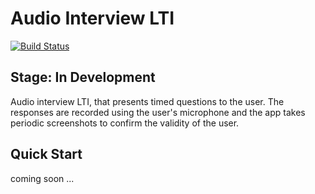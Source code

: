 # Audio Interview LTI
[![Build Status](https://travis-ci.org/UQ-UQx/audio_interview.svg?branch=master)](https://travis-ci.org/UQ-UQx/audio_interview)

## Stage: In Development

Audio interview LTI, that presents timed questions to the user. The responses are recorded using the user's microphone and the app takes periodic screenshots to confirm the validity of the user.

## Quick Start

coming soon ...